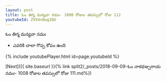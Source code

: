 ```yaml
---
layout: post
title: ఓం తిగ్మ మన్యవా నమః- 1008 రోజుల తపస్సులో రోజు 112
youtubeId: ZVX4n8wg3QU
---
```

 
 
 ఓం తిగ్మ మన్యవా నమః  
 
 -  ఎవరికి చాలా గొప్ప కోపం ఉంది 
 
  
 
  
 
 
 
 
 
 


{% include youtubePlayer.html id=page.youtubeId %}
 
[Next]({{ site.baseurl }}{% link  split2/_posts/2018-09-09-ఓం నాకథఞ్చరాయ నమః- 1008 రోజుల తపస్సులో రోజు 111.md%})
 
